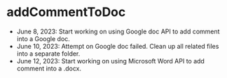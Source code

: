 # addCommentToDoc

* June 8, 2023: Start working on using Google doc API to add comment into a Google doc.
* June 10, 2023: Attempt on Google doc failed. Clean up all related files into a separate folder.
* June 12, 2023: Start working on using Microsoft Word API to add comment into a .docx.
